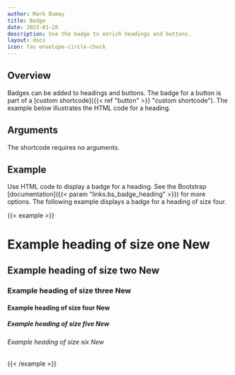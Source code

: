 ```yaml
---
author: Mark Dumay
title: Badge
date: 2023-01-28
description: Use the badge to enrich headings and buttons.
layout: docs
icon: fas envelope-circle-check
---
```


## Overview

Badges can be added to headings and buttons. The badge for a button is part of a [custom shortcode]({{< ref "button" >}} "custom shortcode"). The example below illustrates the HTML code for a heading.

## Arguments

The shortcode requires no arguments.

## Example

Use HTML code to display a badge for a heading. See the Bootstrap [documentation]({{< param "links.bs_badge_heading" >}}) for more options. The following example displays a badge for a heading of size four.

{{< example >}}
<h1>Example heading of size one <span class="badge bg-secondary">New</span></h1>
<h2>Example heading of size two <span class="badge bg-secondary">New</span></h2>
<h3>Example heading of size three <span class="badge bg-secondary">New</span></h3>
<h4>Example heading of size four <span class="badge bg-secondary">New</span></h4>
<h5>Example heading of size five <span class="badge bg-secondary">New</span></h5>
<h6>Example heading of size six <span class="badge bg-secondary">New</span></h6>
{{< /example >}}
